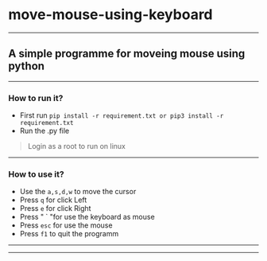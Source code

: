 # move-mouse-using-keyboard
---
## A simple programme for moveing mouse using python
---
### How to run it?
* First run `pip install -r requirement.txt or pip3 install -r requirement.txt`
* Run the .py file
> Login as a root to run on linux
---
### How to use it?
* Use the `a,s,d,w` to move the cursor
* Press `q` for click Left
* Press `e` for click Right
* Press " ` "for use the keyboard as mouse
* Press `esc` for use the mouse
* Press `f1` to quit the programm
---
---
